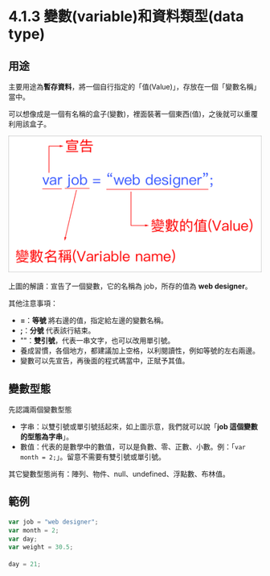 # 4.1.3 變數\(variable\)和資料類型\(data type\)

## 用途

主要用途為**暫存資料**，將一個自行指定的「值\(Value\)」，存放在一個「變數名稱」當中。

可以想像成是一個有名稱的盒子\(變數\)，裡面裝著一個東西\(值\)，之後就可以重覆利用該盒子。

![](../../.gitbook/assets/bian-shu.png)

上圖的解讀：宣告了一個變數，它的名稱為 job，所存的值為 **web designer**。

其他注意事項：

* **=**：**等號** 將右邊的值，指定給左邊的變數名稱。
* **;**：**分號** 代表該行結束。
* ""：**雙引號**，代表一串文字，也可以改用單引號。
* 養成習慣，各個地方，都建議加上空格，以利閱讀性，例如等號的左右兩邊。
* 變數可以先宣告，再後面的程式碼當中，正賦予其值。

## 變數型態

先認識兩個變數型態

* 字串：以雙引號或單引號括起來，如上圖示意，我們就可以說「**job 這個變數的型態為字串**」。
* 數值：代表的是數學中的數值，可以是負數、零、正數、小數。例：「`var month = 2;`」。留意不需要有雙引號或單引號。

其它變數型態尚有：陣列、物件、null、undefined、浮點數、布林值。

## 範例

```javascript
var job = "web designer";
var month = 2;
var day;
var weight = 30.5;

day = 21;
```

